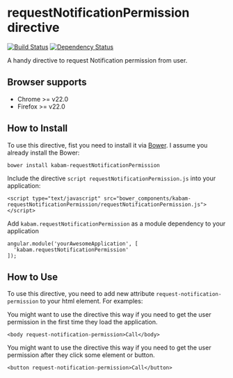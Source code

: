 requestNotificationPermission directive
=======================================

[![Build Status](https://travis-ci.org/mykabam/requestNotificationPermission.png?branch=master)](https://travis-ci.org/mykabam/requestNotificationPermission)
[![Dependency Status](https://gemnasium.com/mykabam/requestNotificationPermission.png)](https://gemnasium.com/mykabam/requestNotificationPermission)

A handy directive to request Notification permission from user.

## Browser supports

* Chrome >= v22.0
* Firefox >= v22.0

## How to Install

To use this directive, fist you need to install it via [Bower](http://bower.io/).
I assume you already install the Bower:

```
bower install kabam-requestNotificationPermission
```

Include the directive `script requestNotificationPermission.js` into your application:

```
<script type="text/javascript" src="bower_components/kabam-requestNotificationPermission/requestNotificationPermission.js"></script>
```

Add `kabam.requestNotificationPermission` as a module dependency to your application

```
angular.module('yourAwesomeApplication', [
  'kabam.requestNotificationPermission'
]);
```
## How to Use

To use this directive, you need to add new attribute `request-notification-permission` to your html element.
For examples:

You might want to use the directive this way if you need to get the user permission in the first time they load the application.
```
<body request-notification-permission>Call</body>
```

You might want to use the directive this way if you need to get the user permission after they click some element or button.
```
<button request-notification-permission>Call</button>
```
